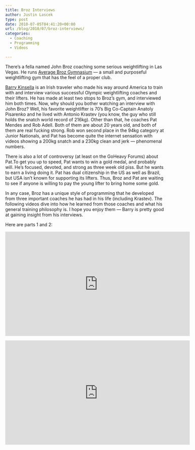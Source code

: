```yaml
---
title: Broz Interviews
author: Justin Lascek
type: post
date: 2010-07-05T04:41:20+00:00
url: /blog/2010/07/broz-interviews/
categories:
  - Coaching
  - Programming
  - Videos

---
```

There&#8217;s a fella named John Broz coaching some serious weightlifting in Las Vegas. He runs [Average Broz Gymnasium][1] &#8212; a small and purposeful weightlifting gym that has the feel of a proper club.
  

  
[Barry Kinsella][2] is an Irish traveler who made his way around America to train with and interview various successful Olympic weightlifting coaches and their lifters. He has made at least two stops to Broz&#8217;s gym, and interviewed him both times. Now, why should you bother watching an interview with John Broz? Well, his favorite weightlifter is 70&#8217;s Big Co-Captain Anatoly Pisarenko and he lived with Antonio Krastev (you know, the guy who still holds the snatch world record of 216kg). Other than that, he coaches Pat Mendes and Rob Adell. Both of them are about 20 years old, and both of them are real fucking strong. Rob won second place in the 94kg category at Junior Nationals, and Pat has become quite the internet sensation with videos showing a 200kg snatch and a 230kg clean and jerk &#8212; phenomenal numbers.
  

  
There is also a lot of controversy (at least on the GoHeavy Forums) about Pat.To get you up to speed, Pat wants to win a gold medal, and probably will. He&#8217;s focused, devoted, and strong as three week old piss. But he wants to earn a living doing it. Pat has dual citizenship in the US as well as Brazil, but USA isn&#8217;t known for supporting its lifters. Thus, Broz and Pat are waiting to see if anyone is willing to pay the young lifter to bring home some gold.
  

  
In any case, Broz has a unique style of programming that he developed from three important coaches he has had in his life (including Krastev). The following videos dive into how he learned from those coaches and what his general training philosophy is. I hope you enjoy them &#8212; Barry is pretty good at gaining insight from his interviews.
  
Here are parts 1 and 2:
  

  
<span class="embed-youtube" style="text-align:center; display: block;"><iframe class='youtube-player' type='text/html' width='584' height='329' src='https://www.youtube.com/embed/qMQ1k88kXpg?version=3&#038;rel=1&#038;fs=1&#038;autohide=2&#038;showsearch=0&#038;showinfo=1&#038;iv_load_policy=1&#038;wmode=transparent' allowfullscreen='true' style='border:0;'></iframe></span>
  

  
<span class="embed-youtube" style="text-align:center; display: block;"><iframe class='youtube-player' type='text/html' width='584' height='329' src='https://www.youtube.com/embed/cmqmx68r8o8?version=3&#038;rel=1&#038;fs=1&#038;autohide=2&#038;showsearch=0&#038;showinfo=1&#038;iv_load_policy=1&#038;wmode=transparent' allowfullscreen='true' style='border:0;'></iframe></span>

 [1]: http://www.averagebroz.com/ABG/ABG.html
 [2]: http://weightliftingepiphanies.blogspot.com/
